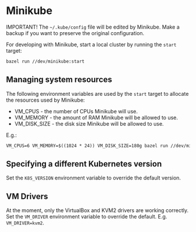 # Minikube

IMPORTANT! The `~/.kube/config` file will be edited by Minikube. Make a backup if you want to
preserve the original configuration.

For developing with Minikube, start a local cluster by running the `start` target:

```txt
bazel run //dev/minikube:start
```

## Managing system resources

The following environment variables are used by the `start` target to allocate the resources used by
Minikube:

  - VM_CPUS - the number of CPUs Minikube will use.
  - VM_MEMORY - the amount of RAM Minikube will be allowed to use.
  - VM_DISK_SIZE - the disk size Minikube will be allowed to use.

E.g.:

```txt
VM_CPUS=6 VM_MEMORY=$((1024 * 24)) VM_DISK_SIZE=180g bazel run //dev/minikube:start
```

## Specifying a different Kubernetes version

Set the `K8S_VERSION` environment variable to override the default version.

## VM Drivers

At the moment, only the VirtualBox and KVM2 drivers are working correctly. Set the `VM_DRIVER`
environment variable to override the default. E.g. `VM_DRIVER=kvm2`.
